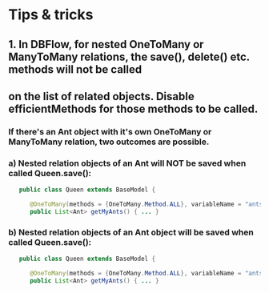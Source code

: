 # Tips & tricks

## 1. In DBFlow, for nested OneToMany or ManyToMany relations, the save(), delete() etc. methods will not be called
##    on the list of related objects. Disable efficientMethods for those methods to be called.


### If there's an Ant object with it's own OneToMany or ManyToMany relation, two outcomes are possible.

### a) Nested relation objects of an Ant will NOT be saved when called Queen.save():

```java
   public class Queen extends BaseModel {

      @OneToMany(methods = {OneToMany.Method.ALL}, variableName = "ants", <b>efficientMethods = true</b>)
      public List<Ant> getMyAnts() { ... }
```

### b) Nested relation objects of an Ant object will be saved when called Queen.save():

```java
   public class Queen extends BaseModel {

      @OneToMany(methods = {OneToMany.Method.ALL}, variableName = "ants", <b>efficientMethods = false</b>)
      public List<Ant> getMyAnts() { ... }
```

